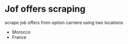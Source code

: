 # Jof offers scraping
scrape job offers from option carriere using two locations
* Morocco
* France
